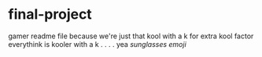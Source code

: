# final-project
gamer readme file because we're just that kool
with a k for extra kool factor
everythink is kooler with a k 
.
.
.
.
yea
*sunglasses emoji*

